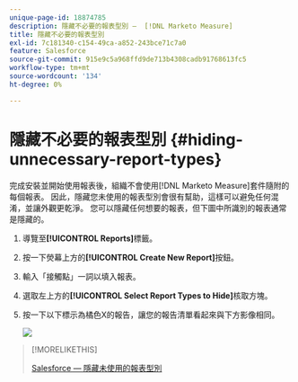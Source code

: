 ```yaml
---
unique-page-id: 18874785
description: 隱藏不必要的報表型別 —  [!DNL Marketo Measure]
title: 隱藏不必要的報表型別
exl-id: 7c181340-c154-49ca-a852-243bce71c7a0
feature: Salesforce
source-git-commit: 915e9c5a968ffd9de713b4308cadb91768613fc5
workflow-type: tm+mt
source-wordcount: '134'
ht-degree: 0%

---
```


# 隱藏不必要的報表型別 {#hiding-unnecessary-report-types}

完成安裝並開始使用報表後，組織不會使用[!DNL Marketo Measure]套件隨附的每個報表。 因此，隱藏您未使用的報表型別會很有幫助，這樣可以避免任何混淆，並讓外觀更乾淨。 您可以隱藏任何想要的報表，但下圖中所識別的報表通常是隱藏的。

1. 導覽至&#x200B;**[!UICONTROL Reports]**&#x200B;標籤。

1. 按一下熒幕上方的&#x200B;**[!UICONTROL Create New Report]**&#x200B;按鈕。

1. 輸入「接觸點」一詞以填入報表。

1. 選取左上方的&#x200B;**[!UICONTROL Select Report Types to Hide]**&#x200B;核取方塊。

1. 按一下以下標示為橘色X的報告，讓您的報告清單看起來與下方影像相同。

   ![](assets/1-4.png)

>[!MORELIKETHIS]
>
>[Salesforce — 隱藏未使用的報表型別](https://help.salesforce.com/articleView?id=release-notes.rn_analytics_hide_report_types.htm&amp;type=5&amp;language=en_us)
